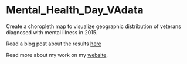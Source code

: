 # Mental_Health_Day_VAdata
Create a choropleth map to visualize geographic distribution of veterans diagnosed with mental illness in 2015.

Read a blog post about the results [here](https://towardsdatascience.com/world-mental-health-day-data-visualization-veterans-mental-illness-f519b065ac88)

Read more about my work on my [website](https://jenny-listman.netlify.com).
